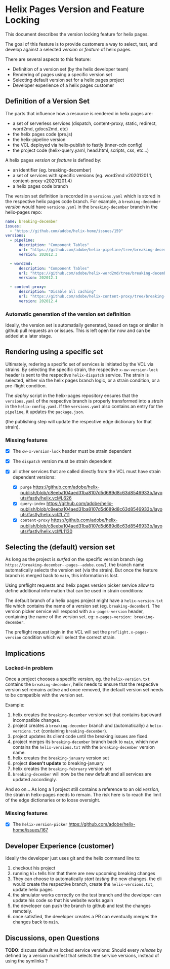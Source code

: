 # Helix Pages Version and Feature Locking

This document describes the version locking feature for helix pages. 

The goal of this feature is to provide customers a way to select, test, and develop against a selected _version_ or _feature_ of helix pages.

There are several aspects to this feature:

- Definition of a version set (by the helix developer team)
- Rendering of pages using a specific version set
- Selecting default version set for a helix pages project
- Developer experience of a helix pages customer

## Definition of a Version Set

The parts that influence how a resource is rendered in helix pages are:

- a set of serverless services (dispatch, content-proxy, static, redirect, word2md, gdocs2md, etc)
- the helix pages code (pre.js)
- the helix-pipeline version
- the VCL deployed via helix-publish to fastly (inner-cdn config)
- the project code (helix-query.yaml, head.html, scripts, css, etc...)

A helix pages _version_ or _feature_ is defined by:

- an identifier (eg. breaking-december)
- a set of services with specific versions (eg. word2md v20201201.1, content-proxy v20201201.4)
- a helix pages code branch

The version set definition is recorded in a `versions.yaml` which is stored in the respective helix pages code branch. For example, a `breaking-december` _version_ would have `versions.yaml` in the `breaking-december` branch in the helix-pages repo:

```yaml
name: breaking-december
issues: 
  - "https://github.com/adobe/helix-home/issues/159"
versions: 
  - pipeline: 
      description: "Component Tables"
      url: "https://github.com/adobe/helix-pipeline/tree/breaking-december"
      version: 202012.3

  - word2md: 
      description: "Component Tables"
      url: "https://github.com/adobe/helix-word2md/tree/breaking-december"
      version: 202012.1

  - content-proxy: 
      description: "Disable all caching"
      url: "https://github.com/adobe/helix-content-proxy/tree/breaking-december"
      version: 202012.4

```

### Automatic generation of the version set definition

Ideally, the version set is automatially generated, based on tags or similar in github pull requests an or issues. This is left open for now and can be added at a later stage.


## Rendering using a specific set

Ultimately, redering a specific set of services is initiated by the VCL via strains. By selecting the specific strain, the respective `x-ow-version-lock` header is sent to the respective `helix-dispatch` service. The strain is selected, either via the helix pages branch logic, or a strain condition, or a pre-flight condition.

The _deploy_ script in the helix-pages repository ensures that the `versions.yaml` of the respective branch is properly transformed into a _strain_ in the `helix-config.yaml`.
If the `versions.yaml` also contains an entry for the `pipeline`, it updates the `package.json`. 

(the publishing step will update the respective edge dictionary for that strain).

### Missing features

- [x] The `ow-x-version-lock` header must be strain dependent
- [x] The `dispatch` version must be strain dependent

- [x] all other services that are called directly from the VCL must have strain dependent versions:
  - [x] `purge` https://github.com/adobe/helix-publish/blob/c8eeba104aed31ba8107d5d689d8c63d8546933b/layouts/fastly/helix.vcl#L626
  - [x] `query-index` https://github.com/adobe/helix-publish/blob/c8eeba104aed31ba8107d5d689d8c63d8546933b/layouts/fastly/helix.vcl#L711
  - [x] `content-proxy` https://github.com/adobe/helix-publish/blob/c8eeba104aed31ba8107d5d689d8c63d8546933b/layouts/fastly/helix.vcl#L1130
 
## Selecting the (default) version set

As long as the project is _surfed_ on the specific version branch (eg `https://breaking-december--pages--adobe.com/`), the branch name automatically selects the version set (via the strain). But once the feature branch is merged back to `main`, this information is lost. 

Using preflight requests and helix pages version picker service allow to define additional information that can be used in strain conditions:

The default branch of a helix pages project might have a `helix-version.txt` file which contains the name of a version set (eg. `breaking-december`). The version picker service will respond with a `x-pages-version` header, containing the name of the version set. eg: `x-pages-version: breaking-december`.

The preflight request login in the VCL will set the `preflight.x-pages-version` condition which will select the correct strain.

## Implications

### Locked-in problem

Once a project chooses a specific version, eg. the `helix-version.txt` contains the `breaking-december`, helix needs to ensure that the respective version set remains active and once removed, the default version set needs to be compatible with the version set.

Example:

1. helix creates the `breaking-december` version set that contains backward incompatible changes.
2. project creates a `breaking-december` branch and (automatically) a `helix-versions.txt` (containing `breaking-december`). 
3. project updates its client code until the breaking issues are fixed.
4. project merges its `breaking-december` branch back to `main`, which now contains the `helix-versions.txt` with the `breaking-december` version name.
5. helix creates the `breaking-january` version set
6. project **doesn't update** to breaking-january
7. helix creates the `breaking-february` version set
8. `breaking-december` will now be the new default and all services are updated accordingly.

And so on... As long a 1 project still contains a reference to an old _version_, the strain in helix-pages needs to remain. The risk here is to reach the limit of the edge dictionaries or to loose oversight.


### Missing features

- [x] The `helix-version-picker` https://github.com/adobe/helix-home/issues/167


## Developer Experience (customer)

Ideally the developer just uses git and the helix command line to:

1. checkout his project
2. running `hlx` tells him that there are new upcoming breaking changes
3. They can choose to automatically _start testing_ the new changes. the cli would create the respective branch, create the `helix-versions.txt`, update helix pages
4. the simulator works correctly on the test branch and the developer can update his code so that his website works again
5. the developer can push the branch to github and test the changes remotely.
6. once satisfied, the developer creates a PR can eventually merges the changes back to `main`.



## Discussions, open Questions

**TODO**: discuss default vs locked service versions: Should every _release_ by defined by a version manifest that selects the service versions, instead of using the symlinks ?
